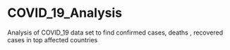 # COVID_19_Analysis
Analysis of COVID_19  data set to find confirmed cases, deaths , recovered cases in top affected countries
